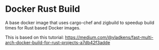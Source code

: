 # Docker Rust Build

A base docker image that uses cargo-chef and zigbuild to speedup build times for Rust based Docker images.

This is based on this tutorial: https://medium.com/@vladkens/fast-multi-arch-docker-build-for-rust-projects-a7db42f3adde